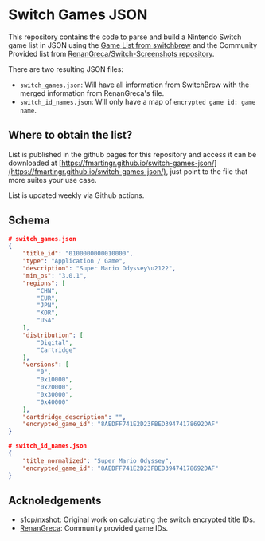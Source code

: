 # Switch Games JSON

This repository contains the code to parse and build a Nintendo Switch game list in JSON using the [Game List from switchbrew](https://switchbrew.org/w/index.php?title=Title_list/Games") and the Community Provided list from [RenanGreca/Switch-Screenshots repository](https://github.com/RenanGreca/Switch-Screenshots).

There are two resulting JSON files:
- `switch_games.json`: Will have all information from SwitchBrew with the merged information from RenanGreca's file.
- `switch_id_names.json`: Will only have a map of `encrypted game id: game name`.

## Where to obtain the list?

List is published in the github pages for this repository and access it can be downloaded at [https://fmartingr.github.io/switch-games-json/](https://fmartingr.github.io/switch-games-json/), just point to the file that more suites your use case.

List is updated weekly via Github actions.

## Schema

``` json
# switch_games.json
{
    "title_id": "0100000000010000",
    "type": "Application / Game",
    "description": "Super Mario Odyssey\u2122",
    "min_os": "3.0.1",
    "regions": [
        "CHN",
        "EUR",
        "JPN",
        "KOR",
        "USA"
    ],
    "distribution": [
        "Digital",
        "Cartridge"
    ],
    "versions": [
        "0",
        "0x10000",
        "0x20000",
        "0x30000",
        "0x40000"
    ],
    "cartdridge_description": "",
    "encrypted_game_id": "8AEDFF741E2D23FBED39474178692DAF"
}
```

``` json
# switch_id_names.json
{
    "title_normalized": "Super Mario Odyssey",
    "encrypted_game_id": "8AEDFF741E2D23FBED39474178692DAF"
}
```

## Acknoledgements

- [s1cp/nxshot](https://github.com/s1cp/nxshot): Original work on calculating the switch encrypted title IDs.
- [RenanGreca](https://githuub.com/RenanGreca/Switch-Screenshots): Community provided game IDs.
